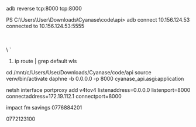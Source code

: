 adb reverse tcp:8000 tcp:8000

PS C:\Users\User\Downloads\Cyanase\code\api> adb connect 10.156.124.53
connected to 10.156.124.53:5555


\
\
\\
\`
1. ip route | grep default   wls

cd /mnt/c/Users/User/Downloads/Cyanase/code/api
source venv/bin/activate
 daphne -b 0.0.0.0 -p 8000 cyanase_api.asgi:application

 netsh interface portproxy add v4tov4 listenaddress=0.0.0.0 listenport=8000 connectaddress=172.19.112.1 connectport=8000

 impact fm savings  0776884201

0772123100
